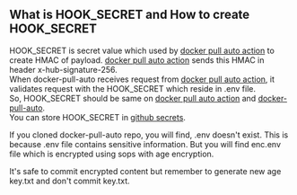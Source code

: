 ## What is HOOK_SECRET and How to create HOOK_SECRET

HOOK_SECRET is secret value which used by [docker pull auto action](https://github.com/marketplace/actions/docker-pull-auto-action) to create HMAC of payload. [docker pull auto action](https://github.com/marketplace/actions/docker-pull-auto-action) sends this HMAC in header x-hub-signature-256.  
When docker-pull-auto receives request from [docker pull auto action](https://github.com/marketplace/actions/docker-pull-auto-action), it validates request with the HOOK_SECRET which reside in .env file.  
So, HOOK_SECRET should be same on [docker pull auto action](https://github.com/marketplace/actions/docker-pull-auto-action) and [docker-pull-auto](https://github.com/codebysandip/docker-pull-auto).  
You can store HOOK_SECRET in [github secrets](https://docs.github.com/en/actions/security-guides/encrypted-secrets).

If you cloned docker-pull-auto repo, you will find, .env doesn't exist. This is because .env file contains sensitive information. But you will find enc.env file which is encrypted using sops with age encryption.

It's safe to commit encrypted content but remember to generate new age key.txt and don't commit key.txt.
